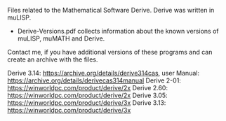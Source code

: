 Files related to the Mathematical Software Derive.
Derive was written in muLISP.

- Derive-Versions.pdf collects information about the known versions of muLISP, muMATH and Derive.

Contact me, if you have additional versions of these programs and can create an archive with the files.

Derive 3.14: https://archive.org/details/derive314cas, user Manual: https://archive.org/details/derivecas314manual
Derive 2-01: https://winworldpc.com/product/derive/2x
Derive 2.60: https://winworldpc.com/product/derive/2x
Derive 3.05: https://winworldpc.com/product/derive/3x
Derive 3.13: https://winworldpc.com/product/derive/3x
